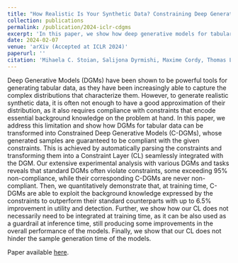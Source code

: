 ```yaml
---
title: "How Realistic Is Your Synthetic Data? Constraining Deep Generative Models for Tabular Data"
collection: publications
permalink: /publication/2024-iclr-cdgms
excerpt: 'In this paper, we show how deep generative models for tabular data can be constrained such that their generated samples are guaranteed to be compliant with given constraints. This is achieved by automatically parsing the constraints and transforming them into a Constraint Layer seamlessly integrated with the model.'
date: 2024-02-07
venue: 'arXiv (Accepted at ICLR 2024)'
paperurl: ''
citation: 'Mihaela C. Stoian, Salijona Dyrmishi, Maxime Cordy, Thomas Lukasiewicz, Eleonora Giunchiglia. “How Realistic Is Your Synthetic Data? Constraining Deep Generative Models for Tabular Data.” arXiv abs/2402.04823 (2024). Accepted at ICLR 2024.'
---
```


Deep Generative Models (DGMs) have been shown to be powerful tools for generating tabular data, as they have been increasingly able to capture the complex distributions that characterize them. However, to generate realistic synthetic data, it is often not enough to have a good approximation of their distribution, as it also requires compliance with constraints that encode essential background knowledge on the problem at hand. In this paper, we address this limitation and show how DGMs for tabular data can be transformed into Constrained Deep Generative Models (C-DGMs), whose generated samples are guaranteed to be compliant with the given constraints. This is achieved by automatically parsing the constraints and transforming them into a Constraint Layer (CL) seamlessly integrated with the DGM. Our extensive experimental analysis with various DGMs and tasks reveals that standard DGMs often violate constraints, some exceeding 95% non-compliance, while their corresponding C-DGMs are never non-compliant. Then, we quantitatively demonstrate that, at training time, C-DGMs are able to exploit the background knowledge expressed by the constraints to outperform their standard counterparts with up to 6.5% improvement in utility and detection. Further, we show how our CL does not necessarily need to be integrated at training time, as it can be also used as a guardrail at inference time, still producing some improvements in the overall performance of the models. Finally, we show that our CL does not hinder the sample generation time of the models. 

Paper available [here](https://arxiv.org/abs/2402.04823).
